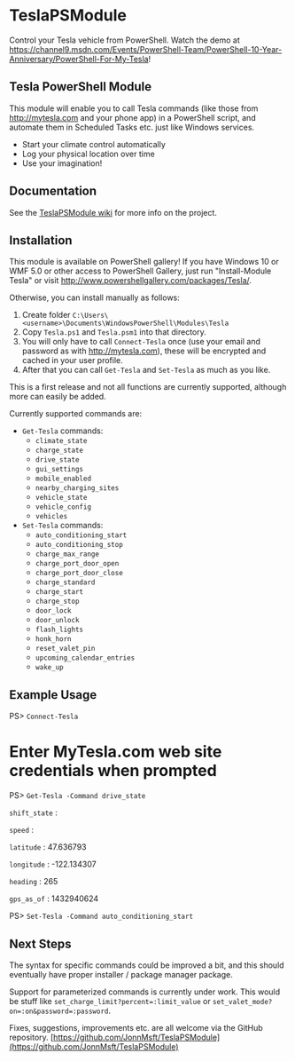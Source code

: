 # TeslaPSModule

Control your Tesla vehicle from PowerShell. Watch the demo at https://channel9.msdn.com/Events/PowerShell-Team/PowerShell-10-Year-Anniversary/PowerShell-For-My-Tesla!

## Tesla PowerShell Module

This module will enable you to call Tesla commands (like those from http://mytesla.com and your phone app) in a PowerShell script, and automate them in Scheduled Tasks etc. just like Windows services.

- Start your climate control automatically
- Log your physical location over time
- Use your imagination!

## Documentation

See the [TeslaPSModule wiki](https://github.com/JonnMsft/TeslaPSModule/wiki) for more info on the project.

## Installation

This module is available on PowerShell gallery! If you have Windows 10 or WMF 5.0 or other access to PowerShell Gallery, just run "Install-Module Tesla" or visit http://www.powershellgallery.com/packages/Tesla/.

Otherwise, you can install manually as follows:

1. Create folder `C:\Users\<username>\Documents\WindowsPowerShell\Modules\Tesla` 
2. Copy `Tesla.ps1` and `Tesla.psm1` into that directory. 
3. You will only have to call `Connect-Tesla` once (use your email and password as with http://mytesla.com), these will be encrypted and cached in your user profile. 
4. After that you can call `Get-Tesla` and `Set-Tesla` as much as you like.

This is a first release and not all functions are currently supported, although more can easily be added. 

Currently supported commands are:

- `Get-Tesla` commands:
	- `climate_state`
	- `charge_state`
	- `drive_state`
	- `gui_settings`
	- `mobile_enabled`
	- `nearby_charging_sites`
	- `vehicle_state`
	- `vehicle_config`
	- `vehicles`
- `Set-Tesla` commands:
	- `auto_conditioning_start`
	- `auto_conditioning_stop`
	- `charge_max_range`
	- `charge_port_door_open`
	- `charge_port_door_close`
	- `charge_standard`
	- `charge_start`
	- `charge_stop`
	- `door_lock`
	- `door_unlock`
	- `flash_lights`
	- `honk_horn`
	- `reset_valet_pin`
	- `upcoming_calendar_entries`
	- `wake_up`

## Example Usage

PS> `Connect-Tesla`

 # Enter MyTesla.com web site credentials when prompted


PS> `Get-Tesla -Command drive_state`

`shift_state` :
 
`speed`       :

`latitude`    : 47.636793

`longitude`   : -122.134307

`heading`     : 265

`gps_as_of`   : 1432940624


PS> `Set-Tesla -Command auto_conditioning_start`


## Next Steps

The syntax for specific commands could be improved a bit, and this should eventually have proper installer / package manager package.

Support for parameterized commands is currently under work. This would be stuff like `set_charge_limit?percent=:limit_value` or `set_valet_mode?on=:on&password=:password`. 

Fixes, suggestions, improvements etc. are all welcome via the GitHub repository.
[https://github.com/JonnMsft/TeslaPSModule](https://github.com/JonnMsft/TeslaPSModule)
